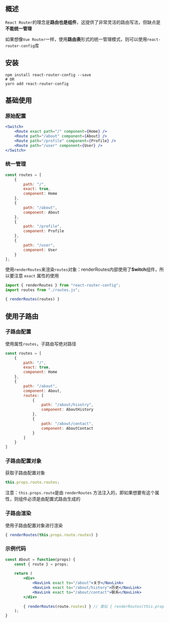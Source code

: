 ## 概述

`React Router`的理念是**路由也是组件**，这提供了非常灵活的路由写法，但缺点是**不能统一管理**

如果想像`Vue Router`一样，使用**路由表**形式的统一管理模式，则可以使用`react-router-config`库



## 安装

```shell
npm install react-router-config --save
# OR
yarn add react-router-config
```



## 基础使用

### 原始配置

```jsx
<Switch>
	<Route exact path="/" component={Home} />
    <Route path="/about" component={About} />
	<Route path="/profile" component={Profile} />
    <Route path="/user" component={User} />
</Switch>
```

### 统一管理

```jsx
const routes = [
    {
        path: "/",
        exact: true,
        component: Home
    },
    {
        path: "/about",
        component: About
    },
    {
        path: "/profile",
        component: Profile
    },
    {
        path: "/user",
        component: User
    }
];
```

使用`renderRoutes`来渲染`routes`对象：renderRoutes内部使用了**Switch**组件，所以要注意 `exact` 属性的使用

```jsx
import { renderRoutes } from "react-router-config";
import routes from "./routes.js";

{ renderRoutes(routes) }
```

 

## 使用子路由

### 子路由配置

使用属性`routes`，子路由写绝对路径

```jsx
const routes = [
    {
        path: "/",
        exact: true,
        component: Home
    },
    {
        path: "/about",
        component: About,
        routes: [
            {
                path: "/about/hisotry",
                component: AboutHistory
            },
            {
                path: "/about/contact",
                component: AboutContact
            }
        ]
    }
]
```

### 子路由配置对象

获取子路由配置对象

```js
this.props.route.routes;
```

注意：`this.props.route`是由 `renderRoutes` 方法注入的，即如果想要有这个属性，则组件必须是由配置式路由生成的

### 子路由渲染

使用子路由配置对象进行渲染

```js
{ renderRoutes(this.props.route.routes) }
```

### 示例代码

```jsx
const About = function(props) {
    const { route } = props;
    
    return (
    	<div>
        	<NavLink exact to="/about">关于</NavLink>
            <NavLink exact to="/about/history">历史</NavLink>
            <NavLink exact to="/about/contact">联系</NavLink>
        </div>
        
        { renderRoutes(route.routes) } // 类似 { renderRoutes(this.props.route.routes) }
    );
}
```